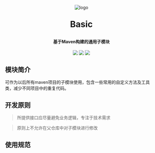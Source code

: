 <p align="center">
	<img alt="logo" src="https://oscimg.oschina.net/oscnet/up-d3d0a9303e11d522a06cd263f3079027715.png">
</p>
<h1 align="center" style="margin: 30px 0 30px; font-weight: bold;">Basic</h1>
<h4 align="center">基于Maven构建的通用子模块</h4>
<p align="center">
	<a href="https://gitee.com/y_project/RuoYi-Vue/stargazers"><img src="https://gitee.com/y_project/RuoYi-Vue/badge/star.svg?theme=dark"></a>
	<a href="https://gitee.com/y_project/RuoYi-Vue"><img src="https://img.shields.io/badge/RuoYi-v3.8.1-brightgreen.svg"></a>
	<a href="https://gitee.com/y_project/RuoYi-Vue/blob/master/LICENSE"><img src="https://img.shields.io/github/license/mashape/apistatus.svg"></a>
</p>



## 模块简介

可作为以后所有maven项目的子模块使用，包含一些常用的自定义方法及工具类，减少不同项目中的重复代码。

## 开发原则

> 所提供接口应尽量避免业务逻辑，专注于技术需求

> 原则上不允许在父仓库中对子模块进行修改

## 使用规范

